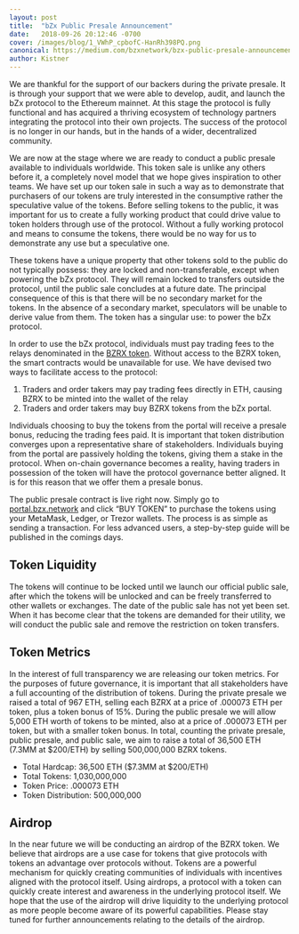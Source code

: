 ```yaml
---
layout: post
title:  "bZx Public Presale Announcement"
date:   2018-09-26 20:12:46 -0700
cover: /images/blog/1_VWhP_cpbofC-HanRh398PQ.png
canonical: https://medium.com/bzxnetwork/bzx-public-presale-announcement-ae13aa95ee7a
author: Kistner
---
```

We are thankful for the support of our backers during the private presale. It is through your support that we were able to develop, audit, and launch the bZx protocol to the Ethereum mainnet. At this stage the protocol is fully functional and has acquired a thriving ecosystem of technology partners integrating the protocol into their own projects. The success of the protocol is no longer in our hands, but in the hands of a wider, decentralized community.

We are now at the stage where we are ready to conduct a public presale available to individuals worldwide. This token sale is unlike any others before it, a completely novel model that we hope gives inspiration to other teams. We have set up our token sale in such a way as to demonstrate that purchasers of our tokens are truly interested in the consumptive rather the speculative value of the tokens. Before selling tokens to the public, it was important for us to create a fully working product that could drive value to token holders through use of the protocol. Without a fully working protocol and means to consume the tokens, there would be no way for us to demonstrate any use but a speculative one.

These tokens have a unique property that other tokens sold to the public do not typically possess: they are locked and non-transferable, except when powering the bZx protocol. They will remain locked to transfers outside the protocol, until the public sale concludes at a future date. The principal consequence of this is that there will be no secondary market for the tokens. In the absence of a secondary market, speculators will be unable to derive value from them. The token has a singular use: to power the bZx protocol.

In order to use the bZx protocol, individuals must pay trading fees to the relays denominated in the [BZRX token](https://etherscan.io/address/0x1c74cff0376fb4031cd7492cd6db2d66c3f2c6b9). Without access to the BZRX token, the smart contracts would be unavailable for use. We have devised two ways to facilitate access to the protocol:
1. Traders and order takers may pay trading fees directly in ETH, causing BZRX to be minted into the wallet of the relay
2. Traders and order takers may buy BZRX tokens from the bZx portal.

Individuals choosing to buy the tokens from the portal will receive a presale bonus, reducing the trading fees paid. It is important that token distribution converges upon a representative share of stakeholders. Individuals buying from the portal are passively holding the tokens, giving them a stake in the protocol. When on-chain governance becomes a reality, having traders in possession of the token will have the protocol governance better aligned. It is for this reason that we offer them a presale bonus.

The public presale contract is live right now. Simply go to [portal.bzx.network](https://portal.bzx.network/) and click “BUY TOKEN” to purchase the tokens using your MetaMask, Ledger, or Trezor wallets. The process is as simple as sending a transaction. For less advanced users, a step-by-step guide will be published in the comings days.

## Token Liquidity

The tokens will continue to be locked until we launch our official public sale, after which the tokens will be unlocked and can be freely transferred to other wallets or exchanges. The date of the public sale has not yet been set. When it has become clear that the tokens are demanded for their utility, we will conduct the public sale and remove the restriction on token transfers.

## Token Metrics

In the interest of full transparency we are releasing our token metrics. For the purposes of future governance, it is important that all stakeholders have a full accounting of the distribution of tokens. During the private presale we raised a total of 967 ETH, selling each BZRX at a price of .000073 ETH per token, plus a token bonus of 15%. During the public presale we will allow 5,000 ETH worth of tokens to be minted, also at a price of .000073 ETH per token, but with a smaller token bonus. In total, counting the private presale, public presale, and public sale, we aim to raise a total of 36,500 ETH (7.3MM at $200/ETH) by selling 500,000,000 BZRX tokens.
- Total Hardcap: 36,500 ETH ($7.3MM at $200/ETH)
- Total Tokens: 1,030,000,000
- Token Price: .000073 ETH
- Token Distribution: 500,000,000

## Airdrop

In the near future we will be conducting an airdrop of the BZRX token. We believe that airdrops are a use case for tokens that give protocols with tokens an advantage over protocols without. Tokens are a powerful mechanism for quickly creating communities of individuals with incentives aligned with the protocol itself. Using airdrops, a protocol with a token can quickly create interest and awareness in the underlying protocol itself. We hope that the use of the airdrop will drive liquidity to the underlying protocol as more people become aware of its powerful capabilities.
Please stay tuned for further announcements relating to the details of the airdrop.
